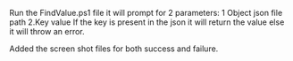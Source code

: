 Run the FindValue.ps1 file it will prompt for 2 parameters:
1 Object json file path 
2.Key value
If the key is present in the json it will return the value else it will throw an error.

Added the screen shot files for both success and failure.


